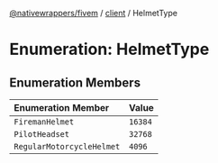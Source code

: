 [@nativewrappers/fivem](../../README.md) / [client](../README.md) / HelmetType

# Enumeration: HelmetType

## Enumeration Members

| Enumeration Member | Value |
| :------ | :------ |
| `FiremanHelmet` | `16384` |
| `PilotHeadset` | `32768` |
| `RegularMotorcycleHelmet` | `4096` |
